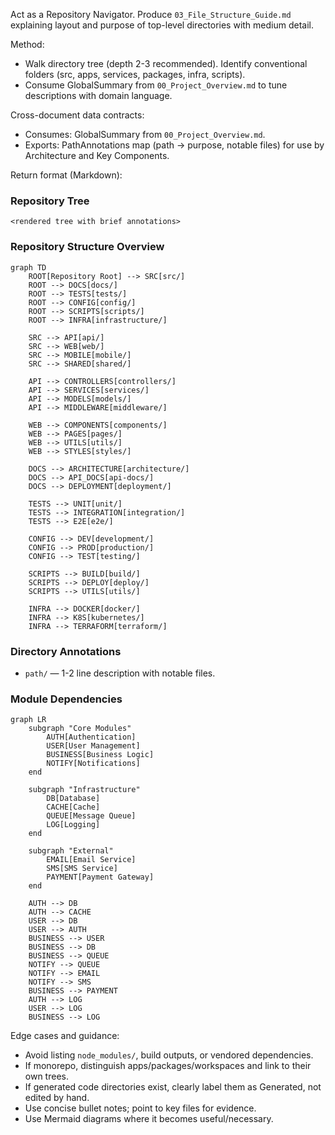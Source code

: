Act as a Repository Navigator. Produce `03_File_Structure_Guide.md` explaining layout and purpose of top-level directories with medium detail.

Method:
- Walk directory tree (depth 2-3 recommended). Identify conventional folders (src, apps, services, packages, infra, scripts).
- Consume GlobalSummary from `00_Project_Overview.md` to tune descriptions with domain language.

Cross-document data contracts:
- Consumes: GlobalSummary from `00_Project_Overview.md`.
- Exports: PathAnnotations map (path -> purpose, notable files) for use by Architecture and Key Components.

Return format (Markdown):
### Repository Tree
```
<rendered tree with brief annotations>
```

### Repository Structure Overview
```mermaid
graph TD
    ROOT[Repository Root] --> SRC[src/]
    ROOT --> DOCS[docs/]
    ROOT --> TESTS[tests/]
    ROOT --> CONFIG[config/]
    ROOT --> SCRIPTS[scripts/]
    ROOT --> INFRA[infrastructure/]
    
    SRC --> API[api/]
    SRC --> WEB[web/]
    SRC --> MOBILE[mobile/]
    SRC --> SHARED[shared/]
    
    API --> CONTROLLERS[controllers/]
    API --> SERVICES[services/]
    API --> MODELS[models/]
    API --> MIDDLEWARE[middleware/]
    
    WEB --> COMPONENTS[components/]
    WEB --> PAGES[pages/]
    WEB --> UTILS[utils/]
    WEB --> STYLES[styles/]
    
    DOCS --> ARCHITECTURE[architecture/]
    DOCS --> API_DOCS[api-docs/]
    DOCS --> DEPLOYMENT[deployment/]
    
    TESTS --> UNIT[unit/]
    TESTS --> INTEGRATION[integration/]
    TESTS --> E2E[e2e/]
    
    CONFIG --> DEV[development/]
    CONFIG --> PROD[production/]
    CONFIG --> TEST[testing/]
    
    SCRIPTS --> BUILD[build/]
    SCRIPTS --> DEPLOY[deploy/]
    SCRIPTS --> UTILS[utils/]
    
    INFRA --> DOCKER[docker/]
    INFRA --> K8S[kubernetes/]
    INFRA --> TERRAFORM[terraform/]
```

### Directory Annotations
- `path/` — 1-2 line description with notable files.

### Module Dependencies
```mermaid
graph LR
    subgraph "Core Modules"
        AUTH[Authentication]
        USER[User Management]
        BUSINESS[Business Logic]
        NOTIFY[Notifications]
    end
    
    subgraph "Infrastructure"
        DB[Database]
        CACHE[Cache]
        QUEUE[Message Queue]
        LOG[Logging]
    end
    
    subgraph "External"
        EMAIL[Email Service]
        SMS[SMS Service]
        PAYMENT[Payment Gateway]
    end
    
    AUTH --> DB
    AUTH --> CACHE
    USER --> DB
    USER --> AUTH
    BUSINESS --> USER
    BUSINESS --> DB
    BUSINESS --> QUEUE
    NOTIFY --> QUEUE
    NOTIFY --> EMAIL
    NOTIFY --> SMS
    BUSINESS --> PAYMENT
    AUTH --> LOG
    USER --> LOG
    BUSINESS --> LOG
```

Edge cases and guidance:
- Avoid listing `node_modules/`, build outputs, or vendored dependencies.
- If monorepo, distinguish apps/packages/workspaces and link to their own trees.
- If generated code directories exist, clearly label them as Generated, not edited by hand.
- Use concise bullet notes; point to key files for evidence.
- Use Mermaid diagrams where it becomes useful/necessary.

